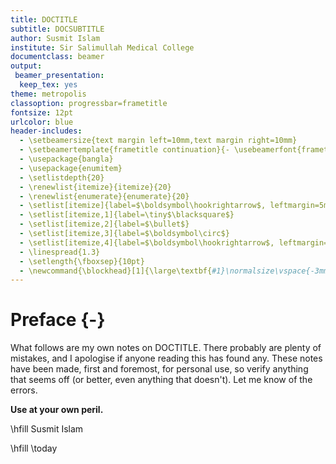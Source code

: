 ```yaml
---
title: DOCTITLE
subtitle: DOCSUBTITLE
author: Susmit Islam
institute: Sir Salimullah Medical College
documentclass: beamer
output:
 beamer_presentation:
  keep_tex: yes
theme: metropolis
classoption: progressbar=frametitle
fontsize: 12pt
urlcolor: blue
header-includes:
  - \setbeamersize{text margin left=10mm,text margin right=10mm}
  - \setbeamertemplate{frametitle continuation}{- \usebeamerfont{frametitle}\insertcontinuationcount}
  - \usepackage{bangla}
  - \usepackage{enumitem}
  - \setlistdepth{20}
  - \renewlist{itemize}{itemize}{20}
  - \renewlist{enumerate}{enumerate}{20}
  - \setlist[itemize]{label=$\boldsymbol\hookrightarrow$, leftmargin=5mm}
  - \setlist[itemize,1]{label=\tiny$\blacksquare$}
  - \setlist[itemize,2]{label=$\bullet$}
  - \setlist[itemize,3]{label=$\boldsymbol\circ$}
  - \setlist[itemize,4]{label=$\boldsymbol\hookrightarrow$, leftmargin=5mm}
  - \linespread{1.3}
  - \setlength{\fboxsep}{10pt}
  - \newcommand{\blockhead}[1]{\large\textbf{#1}\normalsize\vspace{-3mm}}
---
```

# Preface {-}
What follows are my own notes on DOCTITLE. There probably
 are plenty of mistakes, and I apologise if anyone reading this has found any.
 These notes have been made, first and foremost, for personal use, so
 verify anything that seems off (or better, even anything that doesn't).
 Let me know of the errors. 

 **Use at your own peril.**

\hfill Susmit Islam

\hfill \today
